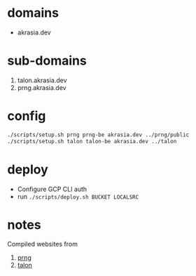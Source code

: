 # domains

* akrasia.dev

# sub-domains

1. talon.akrasia.dev
2. prng.akrasia.dev

# config

```sh
./scripts/setup.sh prng prng-be akrasia.dev ../prng/public
./scripts/setup.sh talon talon-be akrasia.dev ../talon
```

# deploy

* Configure GCP CLI auth
* run `./scripts/deploy.sh BUCKET LOCALSRC`

# notes

Compiled websites from
1. [prng](https://github.com/spencermwoo/randomness-in-programming-languages)
2. [talon](https://github.com/chaosparrot/talon_practice)